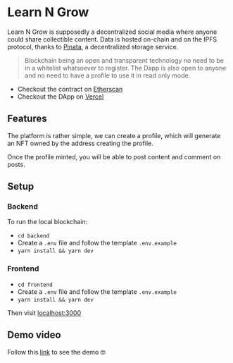 # Learn N Grow

Learn N Grow is supposedly a decentralized social media where anyone could share collectible content. Data is hosted on-chain and on the IPFS protocol, thanks to [Pinata](https://www.pinata.cloud/), a decentralized storage service.

> Blockchain being an open and transparent technology no need to be in a whitelist whatsoever to register. The Dapp is also open to anyone and no need to have a profile to use it in read only mode.

* Checkout the contract on [Etherscan](https://goerli.etherscan.io/address/0xD05AADD2488C03A9169daF50f4d6800E763D1Cea)
* Checkout the DApp on [Vercel](https://learn-n-grow.vercel.app/feed)

## Features

The platform is rather simple, we can create a profile, which will generate an NFT owned by the address creating the profile.

Once the profile minted, you will be able to post content and comment on posts.

## Setup

### Backend

To run the local blockchain:

* `cd backend`
* Create a `.env` file and follow the template `.env.example`
* `yarn install && yarn dev`

### Frontend

* `cd frontend`
* Create a `.env` file and follow the template `.env.example`
* `yarn install && yarn dev`

Then visit [localhost:3000](http://localhost:3000)

## Demo video

Follow this [link](https://drive.google.com/file/d/1gWQ2QbYipkFqodVvz-YpehpV02R3YWfM/view?usp=sharing) to see the demo 🤓
